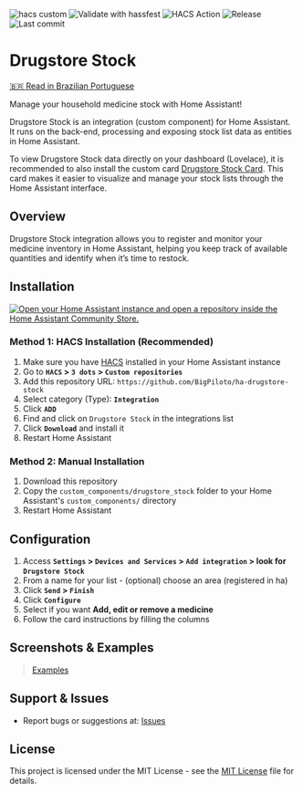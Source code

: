 ![hacs custom](https://img.shields.io/badge/hacs-custom-orange.svg)
![Validate with hassfest](https://github.com/BigPiloto/ha-drugstore-stock/actions/workflows/hassfest.yaml/badge.svg)
![HACS Action](https://github.com/BigPiloto/ha-drugstore-stock/actions/workflows/validate.yaml/badge.svg)
![Release](https://img.shields.io/github/v/release/BigPiloto/ha-drugstore-stock.svg)
![Last commit](https://img.shields.io/github/last-commit/BigPiloto/ha-drugstore-stock.svg)

# Drugstore Stock

[🇧🇷 Read in Brazilian Portuguese](README.pt-br.md)

Manage your household medicine stock with Home Assistant!

Drugstore Stock is an integration (custom component) for Home Assistant. It runs on the back-end, processing and exposing stock list data as entities in Home Assistant.

To view Drugstore Stock data directly on your dashboard (Lovelace), it is recommended to also install the custom card [Drugstore Stock Card](https://github.com/BigPiloto/ha-drugstore-stock-card). This card makes it easier to visualize and manage your stock lists through the Home Assistant interface.

## Overview

Drugstore Stock integration allows you to register and monitor your medicine inventory in Home Assistant, helping you keep track of available quantities and identify when it’s time to restock.

## Installation

[![Open your Home Assistant instance and open a repository inside the Home Assistant Community Store.](https://my.home-assistant.io/badges/hacs_repository.svg)](https://my.home-assistant.io/redirect/hacs_repository/?owner=BigPiloto&repository=ha-drugstore-stock&category=Integration)

### Method 1: HACS Installation (Recommended)

1. Make sure you have [HACS](https://hacs.xyz/) installed in your Home Assistant instance
2. Go to **`HACS` > `3 dots` > `Custom repositories`**
3. Add this repository URL: `https://github.com/BigPiloto/ha-drugstore-stock`
3. Select category (Type): **`Integration`**
4. Click **`ADD`**
5. Find and click on `Drugstore Stock` in the integrations list
6. Click **`Download`** and install it
7. Restart Home Assistant

### Method 2: Manual Installation

1. Download this repository
2. Copy the `custom_components/drugstore_stock` folder to your Home Assistant's `custom_components/` directory
3. Restart Home Assistant

## Configuration

1. Access **`Settings` > `Devices and Services` > `Add integration` > look for `Drugstore Stock`**
2. From a name for your list - (optional) choose an area (registered in ha)
3. Click **`Send` > `Finish`**
4. Click **`Configure`**
5. Select if you want **Add, edit or remove a medicine**
6. Follow the card instructions by filling the columns

## Screenshots & Examples

> [Examples](documentation/examples.md)

## Support & Issues

- Report bugs or suggestions at: [Issues](https://github.com/BigPiloto/ha-drugstore-stock/issues)

## License

This project is licensed under the MIT License - see the [MIT License](LICENSE) file for details.

